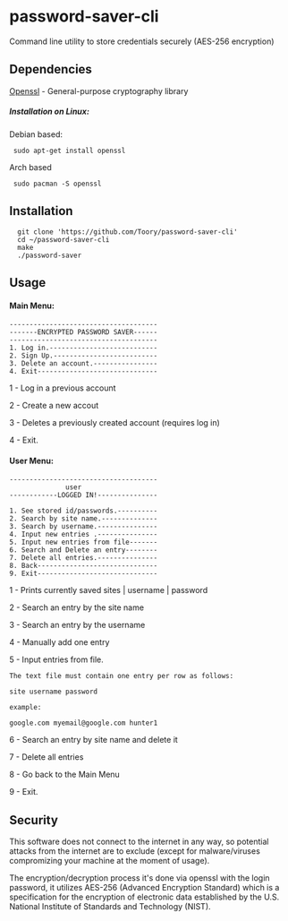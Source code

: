 # password-saver-cli
Command line utility to store credentials securely (AES-256 encryption)

## Dependencies

[Openssl](https://www.openssl.org/) - General-purpose cryptography library

##### Installation on Linux:

Debian based:

     sudo apt-get install openssl
Arch based

     sudo pacman -S openssl

## Installation
      git clone 'https://github.com/Toory/password-saver-cli'
      cd ~/password-saver-cli
   	  make
      ./password-saver
	  
## Usage

#### Main Menu:

	-------------------------------------
	-------ENCRYPTED PASSWORD SAVER------
	-------------------------------------
	1. Log in.---------------------------
	2. Sign Up.--------------------------
	3. Delete an account.----------------
	4. Exit------------------------------

1 - Log in a previous account

2 - Create a new accout

3 - Deletes a previously created account (requires log in)

4 - Exit.

#### User Menu:

	-------------------------------------
	              user		
	------------LOGGED IN!---------------

	1. See stored id/passwords.----------
	2. Search by site name.--------------
	3. Search by username.---------------
	4. Input new entries .---------------
	5. Input new entries from file-------
	6. Search and Delete an entry--------
	7. Delete all entries.---------------
	8. Back------------------------------
	9. Exit------------------------------

1 - Prints currently saved sites | username | password

2 - Search an entry by the site name 

3 - Search an entry by the username

4 - Manually add one entry

5 - Input entries from file.

	The text file must contain one entry per row as follows: 
	
	site username password
	
	example:
	
	google.com myemail@google.com hunter1
	
6 - Search an entry by site name and delete it

7 - Delete all entries

8 - Go back to the Main Menu

9 - Exit.


## Security

This software does not connect to the internet in any way, so potential attacks from the internet are to exclude 
(except for malware/viruses compromizing your machine at the moment of usage).

The encryption/decryption process it's done via openssl with the login password,
it utilizes AES-256 (Advanced Encryption Standard) which is a specification for the encryption 
of electronic data established by the U.S. National Institute of Standards and Technology (NIST).
